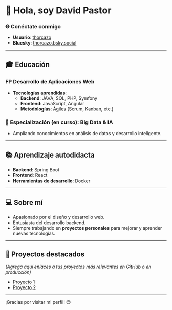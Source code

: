 # 👋 Hola, soy David Pastor

### 🌐 Conéctate conmigo
- **Usuario**: [thorcazo](https://github.com/thorcazo)
- **Bluesky**: [thorcazo.bsky.social](https://thorcazo.bsky.social)

---

## 🎓 Educación

### FP Desarrollo de Aplicaciones Web
- **Tecnologías aprendidas**:
  - **Backend**: JAVA, SQL, PHP, Symfony
  - **Frontend**: JavaScript, Angular
  - **Metodologías**: Ágiles (Scrum, Kanban, etc.)

### 📘 Especialización (en curso): Big Data & IA
- Ampliando conocimientos en análisis de datos y desarrollo inteligente.

---

## 📚 Aprendizaje autodidacta
- **Backend**: Spring Boot
- **Frontend**: React
- **Herramientas de desarrollo**: Docker

---

## 💻 Sobre mí
- Apasionado por el diseño y desarrollo web.
- Entusiasta del desarrollo backend.
- Siempre trabajando en **proyectos personales** para mejorar y aprender nuevas tecnologías.

---

## 🚀 Proyectos destacados
*(Agrega aquí enlaces a tus proyectos más relevantes en GitHub o en producción)*

- [Proyecto 1](#)
- [Proyecto 2](#)

---

¡Gracias por visitar mi perfil! 😊
